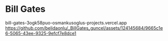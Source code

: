 # Bill Gates
bill-gates-3ogk58puo-osmankusoglus-projects.vercel.app
https://github.com/belidaonlu/_BillGates_guncel/assets/124145684/9665c1e6-5065-43ee-9325-9efcf7e8dce1


